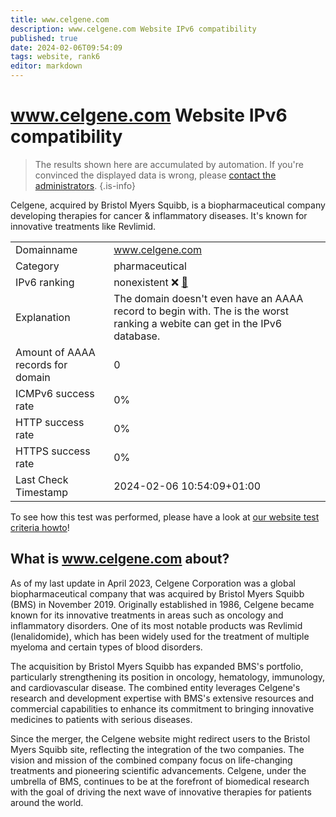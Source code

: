 ```yaml
---
title: www.celgene.com
description: www.celgene.com Website IPv6 compatibility
published: true
date: 2024-02-06T09:54:09
tags: website, rank6
editor: markdown
---
```


# www.celgene.com Website IPv6 compatibility

> The results shown here are accumulated by automation. If you're convinced the displayed data is wrong, please [contact the administrators](/howto/chat). 
{.is-info}

Celgene, acquired by Bristol Myers Squibb, is a biopharmaceutical company developing therapies for cancer & inflammatory diseases. It's known for innovative treatments like Revlimid.


|   |   |
| - | - |
| Domainname | www.celgene.com
| Category | pharmaceutical |
| IPv6 ranking | nonexistent :x: [🔗](/howto/ranking) |
| Explanation | The domain doesn't even have an AAAA record to begin with. The is the worst ranking a webite can get in the IPv6 database. |
| Amount of AAAA records for domain | 0 |
| ICMPv6 success rate | 0%|
| HTTP success rate | 0% |
| HTTPS success rate | 0% |
| Last Check Timestamp | 2024-02-06 10:54:09+01:00 |

To see how this test was performed, please have a look at [our website test criteria howto](/howto/testcriteria/website)!


## What is www.celgene.com about?
As of my last update in April 2023, Celgene Corporation was a global biopharmaceutical company that was acquired by Bristol Myers Squibb (BMS) in November 2019. Originally established in 1986, Celgene became known for its innovative treatments in areas such as oncology and inflammatory disorders. One of its most notable products was Revlimid (lenalidomide), which has been widely used for the treatment of multiple myeloma and certain types of blood disorders.

The acquisition by Bristol Myers Squibb has expanded BMS's portfolio, particularly strengthening its position in oncology, hematology, immunology, and cardiovascular disease. The combined entity leverages Celgene's research and development expertise with BMS's extensive resources and commercial capabilities to enhance its commitment to bringing innovative medicines to patients with serious diseases.

Since the merger, the Celgene website might redirect users to the Bristol Myers Squibb site, reflecting the integration of the two companies. The vision and mission of the combined company focus on life-changing treatments and pioneering scientific advancements. Celgene, under the umbrella of BMS, continues to be at the forefront of biomedical research with the goal of driving the next wave of innovative therapies for patients around the world.



